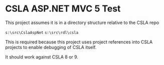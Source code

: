 # CSLA ASP.NET MVC 5 Test

This project assumes it is in a directory structure relative to the CSLA repo

`s:\src\CslaAspNet`
`s:\src\rdl\csla`

This is required because this project uses project references into CSLA projects to enable debugging of CSLA itself.

It should work against CSLA 8 or 9.

